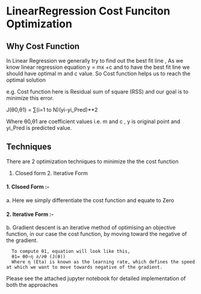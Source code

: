 # LinearRegression Cost Funciton Optimization 

## Why Cost Function 
In Linear Regression we generally try to find out the best fit line , As we know linear regression equation y = mx +c and to have the best fit line we should have optimal m and c value. 
So Cost function helps us to reach the optimal solution 

e.g. Cost function here is Residual sum of square (RSS) and our goal is to minimize this error.

  J(θ0,θ1) = ∑(i=1 to N)(yi-yi_Pred)**2

  Where θ0,θ1 are coefficient values i.e. m and c , y is original point and yi_Pred is predicted value.
  
## Techniques 
  There are 2 optimization techniques to minimize the the cost function
  1. Closed form  2. Iterative Form 
  
#### 1. Clsoed Form  :- 
   a. Here we simply differentiate the cost function and equate to Zero 
      
#### 2. Iterative Form :-


   b. Gradient descent is an iterative method of optimising an objective function, in our case the cost function, by moving toward the negative of the gradient.
      
      To compute θ1, equation will look like this,
      θ1= θ0−η ∂/∂θ (J(θ))
      Where η (Eta) is known as the learning rate, which defines the speed at which we want to move towards negative of the gradient.
 
Please see the attached jupyter notebook for detailed implementation of both the approaches
